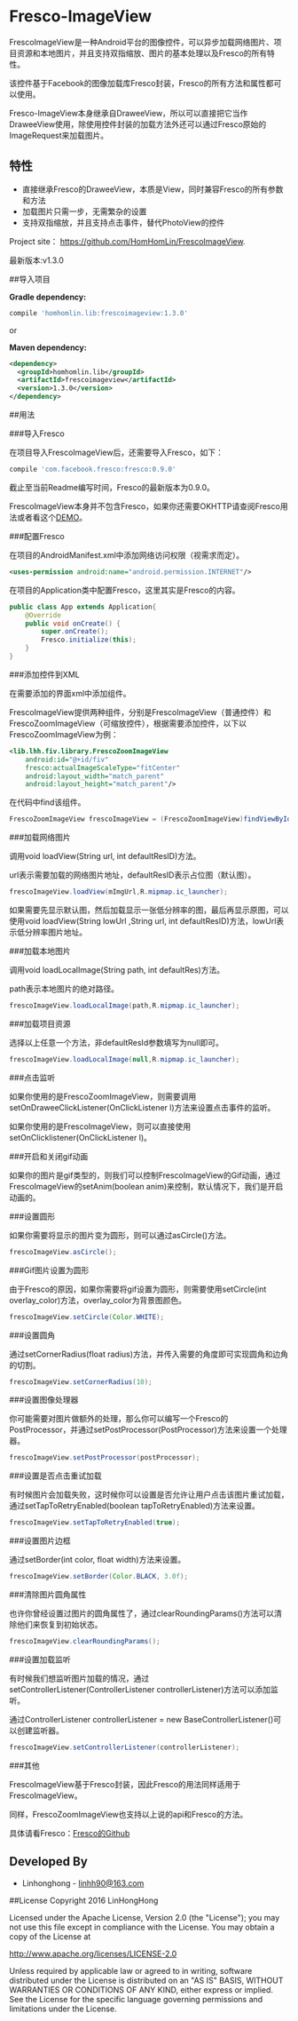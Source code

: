 # Fresco-ImageView

FrescoImageView是一种Android平台的图像控件，可以异步加载网络图片、项目资源和本地图片，并且支持双指缩放、图片的基本处理以及Fresco的所有特性。

该控件基于Facebook的图像加载库Fresco封装，Fresco的所有方法和属性都可以使用。

Fresco-ImageView本身继承自DraweeView，所以可以直接把它当作DraweeView使用，除使用控件封装的加载方法外还可以通过Fresco原始的ImageRequest来加载图片。

## 特性
 * 直接继承Fresco的DraweeView，本质是View，同时兼容Fresco的所有参数和方法
 * 加载图片只需一步，无需繁杂的设置
 * 支持双指缩放，并且支持点击事件，替代PhotoView的控件

Project site： <https://github.com/HomHomLin/FrescoImageView>.

最新版本:v1.3.0

##导入项目

**Gradle dependency:**
``` groovy
compile 'homhomlin.lib:frescoimageview:1.3.0'
```

or

**Maven dependency:**
``` xml
<dependency>
  <groupId>homhomlin.lib</groupId>
  <artifactId>frescoimageview</artifactId>
  <version>1.3.0</version>
</dependency>
```


##用法

###导入Fresco

在项目导入FrescoImageView后，还需要导入Fresco，如下：

``` groovy
compile 'com.facebook.fresco:fresco:0.9.0'
```

截止至当前Readme编写时间，Fresco的最新版本为0.9.0。

FrescoImageView本身并不包含Fresco，如果你还需要OKHTTP请查阅Fresco用法或者看这个[DEMO](https://github.com/HomHomLin/FrescoImageView/blob/master/app/src/main/java/com/lhh/frescoimageview/demo/App.java)。

###配置Fresco

在项目的AndroidManifest.xml中添加网络访问权限（视需求而定）。

```xml
<uses-permission android:name="android.permission.INTERNET"/>
```

在项目的Application类中配置Fresco，这里其实是Fresco的内容。

``` java
public class App extends Application{
    @Override
    public void onCreate() {
        super.onCreate();
        Fresco.initialize(this);
    }
}
```

###添加控件到XML

在需要添加的界面xml中添加组件。

FrescoImageView提供两种组件，分别是FrescoImageView（普通控件）和FrescoZoomImageView（可缩放控件），根据需要添加控件，以下以FrescoZoomImageView为例：

``` xml
<lib.lhh.fiv.library.FrescoZoomImageView
    android:id="@+id/fiv"
    fresco:actualImageScaleType="fitCenter"
    android:layout_width="match_parent"
    android:layout_height="match_parent"/>
```

在代码中find该组件。

```java
FrescoZoomImageView frescoImageView = (FrescoZoomImageView)findViewById(R.id.fiv);
```

###加载网络图片

调用void loadView(String url, int defaultResID)方法。

url表示需要加载的网络图片地址，defaultResID表示占位图（默认图）。

```java
frescoImageView.loadView(mImgUrl,R.mipmap.ic_launcher);
```

如果需要先显示默认图，然后加载显示一张低分辨率的图，最后再显示原图，可以使用void loadView(String lowUrl ,String url, int defaultResID)方法，lowUrl表示低分辨率图片地址。

###加载本地图片

调用void loadLocalImage(String path, int defaultRes)方法。

path表示本地图片的绝对路径。

```java
frescoImageView.loadLocalImage(path,R.mipmap.ic_launcher);
```

###加载项目资源

选择以上任意一个方法，非defaultResId参数填写为null即可。

```java
frescoImageView.loadLocalImage(null,R.mipmap.ic_launcher);
```

###点击监听

如果你使用的是FrescoZoomImageView，则需要调用setOnDraweeClickListener(OnClickListener l)方法来设置点击事件的监听。

如果你使用的是FrescoImageView，则可以直接使用setOnClicklistener(OnClickListener l)。

###开启和关闭gif动画

如果你的图片是gif类型的，则我们可以控制FrescoImageView的Gif动画，通过FrescoImageView的setAnim(boolean anim)来控制，默认情况下，我们是开启动画的。

###设置圆形

如果你需要将显示的图片变为圆形，则可以通过asCircle()方法。

```java
frescoImageView.asCircle();
```

###Gif图片设置为圆形

由于Fresco的原因，如果你需要将gif设置为圆形，则需要使用setCircle(int overlay_color)方法，overlay_color为背景图颜色。

```java
frescoImageView.setCircle(Color.WHITE);
```

###设置圆角

通过setCornerRadius(float radius)方法，并传入需要的角度即可实现圆角和边角的切割。

```java
frescoImageView.setCornerRadius(10);
```

###设置图像处理器

你可能需要对图片做额外的处理，那么你可以编写一个Fresco的PostProcessor，并通过setPostProcessor(PostProcessor)方法来设置一个处理器。

```java
frescoImageView.setPostProcessor(postProcessor);
```

###设置是否点击重试加载

有时候图片会加载失败，这时候你可以设置是否允许让用户点击该图片重试加载，通过setTapToRetryEnabled(boolean tapToRetryEnabled)方法来设置。

```java
frescoImageView.setTapToRetryEnabled(true);
```

###设置图片边框

通过setBorder(int color, float width)方法来设置。

```java
frescoImageView.setBorder(Color.BLACK, 3.0f);
```

###清除图片圆角属性

也许你曾经设置过图片的圆角属性了，通过clearRoundingParams()方法可以清除他们来恢复到初始状态。

```java
frescoImageView.clearRoundingParams();
```

###设置加载监听

有时候我们想监听图片加载的情况，通过setControllerListener(ControllerListener controllerListener)方法可以添加监听。

通过ControllerListener controllerListener = new BaseControllerListener()可以创建监听器。

```java
frescoImageView.setControllerListener(controllerListener);
```

###其他

FrescoImageView基于Fresco封装，因此Fresco的用法同样适用于FrescoImageView。

同样，FrescoZoomImageView也支持以上说的api和Fresco的方法。

具体请看Fresco：[Fresco的Github](https://github.com/facebook/fresco)

## Developed By

 * Linhonghong - <linhh90@163.com>

##License
Copyright 2016 LinHongHong

Licensed under the Apache License, Version 2.0 (the "License");
you may not use this file except in compliance with the License.
You may obtain a copy of the License at

   http://www.apache.org/licenses/LICENSE-2.0

Unless required by applicable law or agreed to in writing, software
distributed under the License is distributed on an "AS IS" BASIS,
WITHOUT WARRANTIES OR CONDITIONS OF ANY KIND, either express or implied.
See the License for the specific language governing permissions and
limitations under the License.